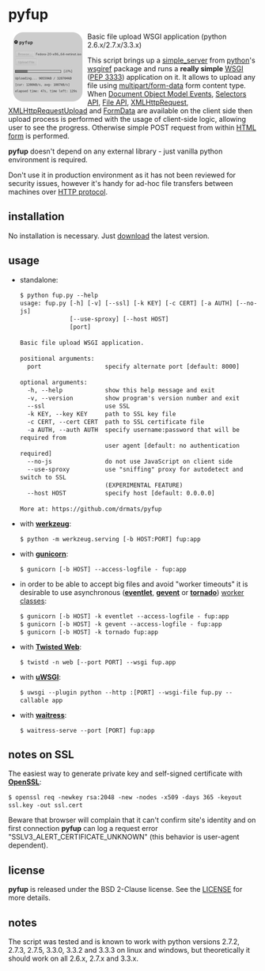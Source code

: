 # pyfup

<a href="https://github.com/drmats/pyfup/">
    <img
        src="https://raw.githubusercontent.com/drmats/pyfup/master/icon.png"
        align="left"
        hspace="10"
    >
</a>

Basic file upload WSGI application (python 2.6.x/2.7.x/3.3.x)

This script brings up a
[simple\_server](http://docs.python.org/3.3/library/wsgiref.html#module-wsgiref.simple_server)
from [python](http://python.org/)'s
[wsgiref](http://docs.python.org/3.3/library/wsgiref.html) package and runs
a **really simple** [WSGI](http://wsgi.org)
([PEP 3333](http://www.python.org/dev/peps/pep-3333/)) application on it.
It allows to upload any file using
[multipart/form-data](http://www.w3.org/TR/html401/interact/forms.html#h-17.13.4.2)
form content type.
When [Document Object Model Events](http://www.w3.org/TR/DOM-Level-2-Events/events.html),
[Selectors API](http://www.w3.org/TR/selectors-api/),
[File API](http://www.w3.org/TR/FileAPI/),
[XMLHttpRequest](http://www.w3.org/TR/XMLHttpRequest/),
[XMLHttpRequestUpload](http://www.w3.org/TR/XMLHttpRequest/#xmlhttprequestupload)
and [FormData](http://www.w3.org/TR/XMLHttpRequest/#interface-formdata) are
available on the client side then upload process is performed with the usage
of client-side logic, allowing user to see the progress. Otherwise simple POST
request from within [HTML form](http://www.w3.org/TR/html401/interact/forms.html)
is performed.

**pyfup** doesn't depend on any external library - just vanilla python
environment is required.

Don't use it in production environment as it has not been reviewed
for security issues, however it's handy for ad-hoc file transfers
between machines over [HTTP protocol](http://www.ietf.org/rfc/rfc2616.txt).




## installation

No installation is necessary. Just
[download](https://raw.github.com/drmats/pyfup/master/fup.py)
the latest version.




## usage

  * standalone:

        $ python fup.py --help
        usage: fup.py [-h] [-v] [--ssl] [-k KEY] [-c CERT] [-a AUTH] [--no-js]
                      [--use-sproxy] [--host HOST]
                      [port]

        Basic file upload WSGI application.

        positional arguments:
          port                  specify alternate port [default: 8000]

        optional arguments:
          -h, --help            show this help message and exit
          -v, --version         show program's version number and exit
          --ssl                 use SSL
          -k KEY, --key KEY     path to SSL key file
          -c CERT, --cert CERT  path to SSL certificate file
          -a AUTH, --auth AUTH  specify username:password that will be required from
                                user agent [default: no authentication required]
          --no-js               do not use JavaScript on client side
          --use-sproxy          use "sniffing" proxy for autodetect and switch to SSL
                                (EXPERIMENTAL FEATURE)
          --host HOST           specify host [default: 0.0.0.0]

        More at: https://github.com/drmats/pyfup


  * with [**werkzeug**](http://werkzeug.pocoo.org/):

        $ python -m werkzeug.serving [-b HOST:PORT] fup:app

  * with [**gunicorn**](http://gunicorn.org/):
    
        $ gunicorn [-b HOST] --access-logfile - fup:app

  * in order to be able to accept big files and avoid "worker timeouts" it is
  desirable to use asynchronous ([**eventlet**](http://eventlet.net/),
  [**gevent**](http://www.gevent.org/) or
  [**tornado**](http://www.tornadoweb.org/))
  [worker classes](http://docs.gunicorn.org/en/latest/settings.html#worker-processes):

        $ gunicorn [-b HOST] -k eventlet --access-logfile - fup:app
        $ gunicorn [-b HOST] -k gevent --access-logfile - fup:app
        $ gunicorn [-b HOST] -k tornado fup:app

  * with [**Twisted Web**](https://twistedmatrix.com/trac/wiki/TwistedWeb):

        $ twistd -n web [--port PORT] --wsgi fup.app

  * with [**uWSGI**](http://uwsgi-docs.readthedocs.org/en/latest/):

        $ uwsgi --plugin python --http :[PORT] --wsgi-file fup.py --callable app

  * with [**waitress**](http://docs.pylonsproject.org/projects/waitress/en/latest/):

        $ waitress-serve --port [PORT] fup:app




## notes on SSL

The easiest way to generate private key and self-signed certificate with
[**OpenSSL**](https://www.openssl.org/):

    $ openssl req -newkey rsa:2048 -new -nodes -x509 -days 365 -keyout ssl.key -out ssl.cert

Beware that browser will complain that it can't confirm site's identity
and on first connection **pyfup** can log a request error
"SSLV3_ALERT_CERTIFICATE_UNKNOWN" (this behavior is user-agent dependent).




## license

**pyfup** is released under the BSD 2-Clause license. See the
[LICENSE](https://raw2.github.com/drmats/pyfup/master/LICENSE)
for more details.




## notes

The script was tested and is known to work with python versions 2.7.2, 2.7.3,
2.7.5, 3.3.0, 3.3.2 and 3.3.3 on linux and windows, but theoretically it should
work on all 2.6.x, 2.7.x and 3.3.x.
